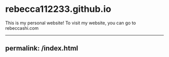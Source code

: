 # rebecca112233.github.io

This is my personal website! To visit my website, you can go to rebeccashi.com

---
permalink: /index.html
---